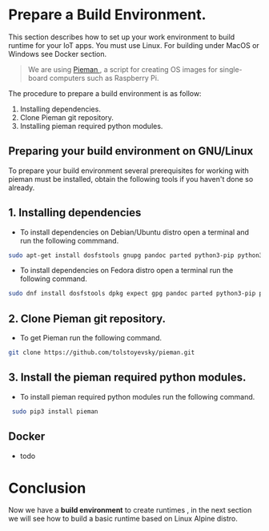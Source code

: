 
# Prepare a Build Environment.

This section describes how to set up your work environment to build runtime for your IoT apps. You must use Linux. 
For building under MacOS or Windows see Docker section. 

> We are using <a href="https://github.com/tolstoyevsky/pieman" target="_blank"> Pieman </a>, a script for creating OS images for single-board computers such as Raspberry Pi.

The procedure to prepare a build environment is as follow: 

1. Installing dependencies.
2. Clone Pieman git repository.
3. Installing pieman required python modules.


## Preparing your build environment on GNU/Linux 

To prepare your build environment several prerequisites for working with pieman must be installed, obtain the following tools if you haven't done so already.


## 1. Installing dependencies 

 - To install dependencies on Debian/Ubuntu distro open a terminal and  run the following commmand. 


```bash 
sudo apt-get install dosfstools gnupg pandoc parted python3-pip python3-setuptools python3-yaml qemu-user-static rsync uuid-runtime wget whois
```


 - To install dependencies on Fedora distro open a terminal run the following command.


```bash 
sudo dnf install dosfstools dpkg expect gpg pandoc parted python3-pip python3-PyYAML python3-setuptools qemu-user-static rsync wget
```

## 2. Clone Pieman git repository.

 - To get Pieman run the following command.

```bash
git clone https://github.com/tolstoyevsky/pieman.git
```

## 3. Install the pieman required python modules.
 
 - To install pieman required python modules run the following command.

```bash 
 sudo pip3 install pieman 
```

## Docker 
 - todo   

# Conclusion 

Now we have a **build environment** to create runtimes , in the next section we will see how to build a basic runtime based on Linux Alpine distro.

